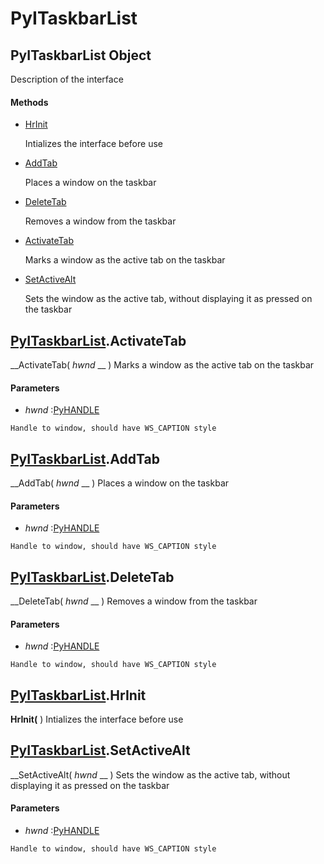 # PyITaskbarList

## PyITaskbarList Object

Description of the interface

#### Methods


  - [HrInit](PyITaskbarList.md#pyitaskbarlisthrinit)

    Intializes the interface before use&nbsp;

  - [AddTab](PyITaskbarList.md#pyitaskbarlistaddtab)

    Places a window on the taskbar&nbsp;

  - [DeleteTab](PyITaskbarList.md#pyitaskbarlistdeletetab)

    Removes a window from the taskbar&nbsp;

  - [ActivateTab](PyITaskbarList.md#pyitaskbarlistactivatetab)

    Marks a window as the active tab on the taskbar&nbsp;

  - [SetActiveAlt](PyITaskbarList.md#pyitaskbarlistsetactivealt)

    Sets the window as the active tab, without displaying it as pressed on the taskbar&nbsp;

## [PyITaskbarList](#pyitaskbarlist).ActivateTab

 __ActivateTab( *hwnd* __ )
Marks a window as the active tab on the taskbar

#### Parameters


  -  *hwnd* :[PyHANDLE](#pyhandle)

    Handle to window, should have WS_CAPTION style

## [PyITaskbarList](#pyitaskbarlist).AddTab

 __AddTab( *hwnd* __ )
Places a window on the taskbar

#### Parameters


  -  *hwnd* :[PyHANDLE](#pyhandle)

    Handle to window, should have WS_CAPTION style

## [PyITaskbarList](#pyitaskbarlist).DeleteTab

 __DeleteTab( *hwnd* __ )
Removes a window from the taskbar

#### Parameters


  -  *hwnd* :[PyHANDLE](#pyhandle)

    Handle to window, should have WS_CAPTION style

## [PyITaskbarList](#pyitaskbarlist).HrInit

 __HrInit(__ )
Intializes the interface before use

## [PyITaskbarList](#pyitaskbarlist).SetActiveAlt

 __SetActiveAlt( *hwnd* __ )
Sets the window as the active tab, without displaying it as pressed on the taskbar

#### Parameters


  -  *hwnd* :[PyHANDLE](#pyhandle)

    Handle to window, should have WS_CAPTION style